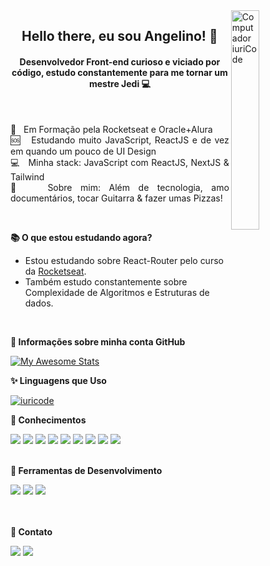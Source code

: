 <img src="https://raw.githubusercontent.com/MicaelliMedeiros/micaellimedeiros/master/image/computer-illustration.png"  width="30%" align="right" alt="Computador iuriCode" />
  
  <h2 align="center"> Hello there, eu sou Angelino! 🦊</h2>
  <h4 align="center"> Desenvolvedor Front-end curioso e viciado por código, estudo constantemente para me tornar um mestre Jedi 💻 </h4>
<br>

 <p align="justify">
  🚀 &nbsp; Em Formação pela Rocketseat e Oracle+Alura <br/>
  🆘 &nbsp; Estudando muito JavaScript, ReactJS e de vez em quando um pouco de UI Design <br/>
  💻 &nbsp; Minha stack: JavaScript com ReactJS, NextJS & Tailwind <br/> 
  💬 &nbsp; Sobre mim: Além de tecnologia, amo documentários, tocar Guitarra & fazer umas Pizzas! </p>
<br>

**📚 O que estou estudando agora?**

- Estou estudando sobre React-Router pelo curso da [Rocketseat](https://www.rocketseat.com.br/).
- Também estudo constantemente sobre Complexidade de Algoritmos e Estruturas de dados.
<br>

**📢 Informações sobre minha conta GitHub**

  [![My Awesome Stats](https://awesome-github-stats.azurewebsites.net/user-stats/Angelino-Pires-Oliveira?cardType=octocat)](https://git.io/awesome-stats-card)
<br>

**✨ Linguagens que Uso**

  [![iuricode](https://github-readme-stats.vercel.app/api/top-langs/?username=Angelino-Pires-Oliveira&hide=html,html&layout=compact&theme=default)](https://github.com/anuraghazra/github-readme-stats)
  <br>

**🧠 Conhecimentos**
<div>
 <a href="https://github.com/Angelino-Pires-Oliveira"> <img src="https://img.shields.io/badge/git-%23F05033.svg?style=for-the-badge&logo=git&logoColor=white" /></a>
 <a href="https://github.com/Angelino-Pires-Oliveira"><img src="https://img.shields.io/badge/JavaScript-323330?style=for-the-badge&logo=javascript&logoColor=F7DF1E"/></a>
 <a href="https://github.com/Angelino-Pires-Oliveira"> <img src="https://img.shields.io/badge/html5-%23E34F26.svg?style=for-the-badge&logo=html5&logoColor=white"/></a>
 <a href="https://github.com/Angelino-Pires-Oliveira"> <img src="https://img.shields.io/badge/css3-%231572B6.svg?style=for-the-badge&logo=css3&logoColor=white"/></a>
 <a href="https://github.com/Angelino-Pires-Oliveira"><img src="https://img.shields.io/badge/SASS-hotpink.svg?style=for-the-badge&logo=SASS&logoColor=white"/></a>
 <!-- <a href="https://github.com/Angelino-Pires-Oliveira"> <img src="https://img.shields.io/badge/React-20232A?style=for-the-badge&logo=react&logoColor=61DAFB" /></a> -->
 <a href="https://github.com/Angelino-Pires-Oliveira"> <img src="https://img.shields.io/badge/TypeScript-007ACC?style=for-the-badge&logo=typescript&logoColor=white" /></a>
 <a href="https://github.com/Angelino-Pires-Oliveira"> <img src="https://img.shields.io/badge/Tailwind_CSS-38B2AC?style=for-the-badge&logo=tailwind-css&logoColor=white" /></a>
 <a href="https://github.com/Angelino-Pires-Oliveira"> <img src="https://img.shields.io/badge/styled--components-DB7093?logo=styled-components&logoColor=white&style=for-the-badge" /></a> 
 <a href="https://github.com/Angelino-Pires-Oliveira"> <img src="https://img.shields.io/badge/Next-black?logo=next.js&logoColor=white&style=for-the-badge" /></a>

 
</div>
<br>


**🔧 Ferramentas de Desenvolvimento**

<div>
   <a href="https://github.com/timabuntu"> <img src="https://img.shields.io/badge/Linux-FCC624?style=for-the-badge&logo=linux&logoColor=black" /></a>
   <a href="https://github.com/timabuntu"> <img src="https://img.shields.io/badge/Visual%20Studio%20Code-0078d7.svg?style=for-the-badge&logo=visual-studio-code&logoColor=white" /></a>
   <a href="https://github.com/Angelino-Pires-Oliveira"> <img src="https://img.shields.io/badge/figma-%23F24E1E.svg?style=for-the-badge&logo=figma&logoColor=white" /></a>
</div>
<br>

<div align="justify">
 <br>

**💌  Contato**

 <a href="www.linkedin.com/in/angelino-pires/"> <img src="https://img.shields.io/badge/linkedin-%230077B5.svg?logo=linkedin&logoColor=white&style=for-the-badge" /></a>
 <a href="mailto:angelinopires@hotmail.com"> <img src="https://img.shields.io/badge/Microsoft_Outlook-0078D4?logo=microsoft-outlook&logoColor=white&style=for-the-badge" /></a>

 
</div>